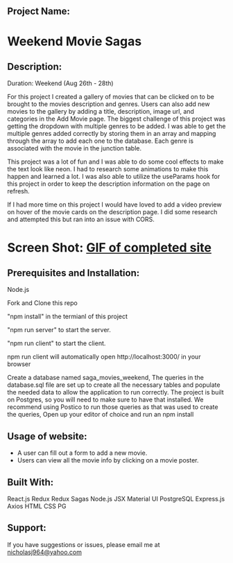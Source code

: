 ## Project Name:
# Weekend Movie Sagas

## Description:
Duration: Weekend (Aug 26th - 28th)

For this project I created a gallery of movies that can be clicked on to be brought to the movies description and genres. Users can also add new movies to the gallery by adding a title, description, image url, and categories in the Add Movie page. The biggest challenge of this project was getting the dropdown with multiple genres to be added. I was able to get the multiple genres added correctly by storing them in an array and mapping through the array to add each one to the database. Each genre is associated with the movie in the junction table.

This project was a lot of fun and I was able to do some cool effects to make the text look like neon. I had to research some animations to make this happen and learned a lot. I was also able to utilize the useParams hook for this project in order to keep the description information on the page on refresh.

If I had more time on this project I would have loved to add a video preview on hover of the movie cards on the description page. I did some research and attempted this but ran into an issue with CORS. 

# Screen Shot: [GIF of completed site](public/images/movie-saga-gif.gif)

## Prerequisites and Installation:

Node.js

Fork and Clone this repo

"npm install" in the termianl of this project

"npm run server" to start the server.

"npm run client" to start the client.

npm run client will automatically open http://localhost:3000/ in your browser

Create a database named saga_movies_weekend, The queries in the database.sql file are set up to create all the necessary tables and populate the needed data to allow the application to run correctly. The project is built on Postgres, so you will need to make sure to have that installed. We recommend using Postico to run those queries as that was used to create the queries, Open up your editor of choice and run an npm install

## Usage of website:

- A user can fill out a form to add a new movie.
- Users can view all the movie info by clicking on a movie poster.

## Built With:

React.js
Redux
Redux Sagas
Node.js
JSX
Material UI
PostgreSQL
Express.js
Axios
HTML
CSS
PG

## Support:

If you have suggestions or issues, please email me at nicholasj964@yahoo.com